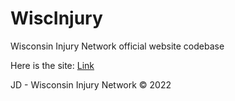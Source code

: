 # WiscInjury
 Wisconsin Injury Network official website codebase

 Here is the site: [Link](https://www.wiscinjury.com)

JD - Wisconsin Injury Network &copy; 2022
